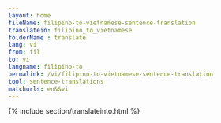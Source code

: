 ```yaml
---
layout: home
fileName: filipino-to-vietnamese-sentence-translation
translatein: filipino_to_vietnamese
folderName : translate
lang: vi
from: fil
to: vi
langname: filipino-to
permalink: /vi/filipino-to-vietnamese-sentence-translation
tool: sentence-translations
matchurls: en&&vi
---
```

{% include section/translateinto.html %}
